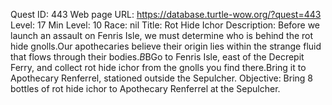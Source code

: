 Quest ID: 443
Web page URL: https://database.turtle-wow.org/?quest=443
Level: 17
Min Level: 10
Race: nil
Title: Rot Hide Ichor
Description: Before we launch an assault on Fenris Isle, we must determine who is behind the rot hide gnolls.Our apothecaries believe their origin lies within the strange fluid that flows through their bodies.$B$BGo to Fenris Isle, east of the Decrepit Ferry, and collect rot hide ichor from the gnolls you find there.Bring it to Apothecary Renferrel, stationed outside the Sepulcher.
Objective: Bring 8 bottles of rot hide ichor to Apothecary Renferrel at the Sepulcher.
